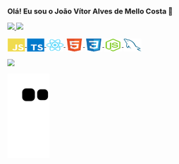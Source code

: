 ### Olá! Eu sou o João Vítor Alves de Mello Costa 👋

<div style="display:flex">
 <div>
  <a href="https://github.com/joaovitorcostaa">
  <img height="170em" widith="40%" src="https://github-readme-stats.vercel.app/api?username=joaovitorcostaa&show_icons=true&theme=dracula&include_all_commits=true&count_private=true"/>
  <img height="170em" widith="40%" src="https://github-readme-stats.vercel.app/api/top-langs/?username=joaovitorcostaa&layout=compact&langs_count=16&theme=dracula"/>
<div>
<div style="display: inline_block"><br>
  <img align="center" alt="Joao-Js" height="30" width="40" src="https://raw.githubusercontent.com/devicons/devicon/master/icons/javascript/javascript-plain.svg">
  <img align="center" alt="Joao-Ts" height="30" width="40" src="https://raw.githubusercontent.com/devicons/devicon/master/icons/typescript/typescript-plain.svg">
  <img align="center" alt="Joao-React" height="30" width="40" src="https://raw.githubusercontent.com/devicons/devicon/master/icons/react/react-original.svg">
  <img align="center" alt="Joao-HTML" height="30" width="40" src="https://raw.githubusercontent.com/devicons/devicon/master/icons/html5/html5-original.svg">
  <img align="center" alt="Joao-CSS" height="30" width="40" src="https://raw.githubusercontent.com/devicons/devicon/master/icons/css3/css3-original.svg">
  <img align="center" alt="Joao-Js" height="30" width="40" src="https://github.com/devicons/devicon/blob/master/icons/nodejs/nodejs-original.svg">
  <img align="center" alt="Joao-Js" height="30" width="40" src="https://raw.githubusercontent.com/devicons/devicon/master/icons/mysql/mysql-original.svg">
</div>
  </div> 
<br>
   <div> 
  <a href="https://www.linkedin.com/in/jo%C3%A3o-v%C3%ADtor-alves-de-mello-costa-099313205/" target="_blank"><img src="https://img.shields.io/badge/-LinkedIn-%230077B5?style=for-the-badge&logo=linkedin&logoColor=white" target="_blank"></a> 
 
 
  ![Snake animation](https://github.com/rafaballerini/rafaballerini/blob/output/github-contribution-grid-snake.svg)
 
</div>


